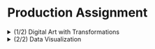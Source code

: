 # Production Assignment

<details>
  <summary>(1/2) Digital Art with Transformations</summary>

## Digital Art with Transformations
Having already worked with trigonometric functions and [the rotate() function](https://github.com/mike-leo-k/intro-to-im/blob/master/june%203), I decided to apply the concepts I observed in class, including the translate() function and scaling the the trigonometric function.

I first translated a sine graph (without scaling, generated by plotting points), with the following result:
<div style="text-align:center"><img width="700" src="https://github.com/mike-leo-k/intro-to-im/blob/master/june%207/trans_1.png"></div>

Then, scaling the graph by a fact of 10:
<div style="text-align:center"><img width="700" src="https://github.com/mike-leo-k/intro-to-im/blob/master/june%207/trans_2.png"></div>

Then, using a for() loop, with pushMatrix() at the beginning followed by an incremental downward translation (using translat(0, i), i += 15) and a subsequent popMatric(), I repeated the sine graph throughout the screen:
<div style="text-align:center"><img width="490" src="https://github.com/mike-leo-k/intro-to-im/blob/master/june%207/trans_3.png"></div>



### Final Render

![GIF of final render](https://github.com/mike-leo-k/intro-to-im/blob/master/june%207/final_render.gif)

## Challenges/Discoveries
* F

</details>

<details>
  <summary>(2/2) Data Visualization</summary>
  
## Data Visualization
Inspired by [Pong](https://en.wikipedia.org/wiki/Pong), one of the earliest video games created, Pong Practice is a simple one person video game intended to allow the player to "practice" Pong. Instead of two paddles, there is only paddle to the right of the screen, and the objective is to prevent a bouncing ball from touching the right edge. Pong Practice emulates practicing tennis/table tennis/lacrosse shots against a wall.

The code that runs the game uses object-oriented programming to define the paddle and the ball as objects, as well as defining the various functions that can be applied to them.

## Screen Captures of Game:

### Pong Practice in action
![GIF of the game being played](https://github.com/mike-leo-k/intro-to-im/blob/master/june%203/pong_practice.gif)

## Challenges/Discoveries
* Figuring out how to navigate between three separate screens (I envisioned the game to have a start screen and a game over screen in addition to actual gameplay) was challenging. I settled on checking a variable for one three values in an if-else chain in void main(), but unfortunately didn't have enough time to implement it.
* Because I wanted to use the up and down arrow keys, the keyPressed() function wouldn't work. I learned you could use keyCode instead.
* Used text that constantly updates to reflect the score.
* Got a little lost in all the coordinate arithmetic I had to do to accurately check the position of the ball with relation to the paddle.

</details>
